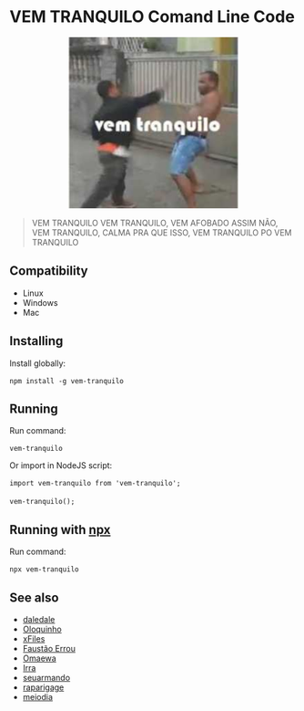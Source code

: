 # VEM TRANQUILO Comand Line Code

<div style="text-align: center">
    <img src="./vem-tranquilo.png" height="300"/>
</div>

> VEM TRANQUILO VEM TRANQUILO, VEM AFOBADO ASSIM NÃO, VEM TRANQUILO, CALMA PRA QUE ISSO, VEM TRANQUILO PO VEM TRANQUILO

## Compatibility

- Linux
- Windows
- Mac

## Installing
Install globally:

    npm install -g vem-tranquilo

## Running
Run command:

    vem-tranquilo

Or import in NodeJS script:

    import vem-tranquilo from 'vem-tranquilo';

    vem-tranquilo();
    
## Running with [npx](https://www.npmjs.com/package/npx)
Run command:

    npx vem-tranquilo


## See also

 - [daledale](https://github.com/anabastos/daledale)
 - [Oloquinho](https://github.com/oloquinho/oloquinho)
 - [xFiles](https://github.com/BrOrlandi/xfiles/)
 - [Faustão Errou](https://github.com/BrOrlandi/faustao-errou/)
 - [Omaewa](https://github.com/BrOrlandi/omaewa/)
 - [Irra](https://github.com/pedrofracassi/irra)
 - [seuarmando](https://github.com/Doges/seuarmando)
 - [raparigage](https://github.com/douglasjunior/raparigage)
 - [meiodia](https://github.com/douglasjunior/meiodia)

